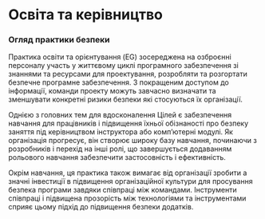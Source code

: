 # Освіта та керівництво
### Огляд практики безпеки

Практика освіти та орієнтування (EG) зосереджена на озброєнні персоналу
участь у життєвому циклі програмного забезпечення зі знаннями та ресурсами для проектування,
розробляти та розгортати безпечне програмне забезпечення. З покращеним доступом до інформації,
команди проекту можуть завчасно визначати та зменшувати конкретні ризики безпеки
які стосуються їх організації.

Однією з головних тем для вдосконалення Цілей є забезпечення навчання
для працівників і підвищення їхньої обізнаності про безпеку
заняття під керівництвом інструктора або комп’ютерні модулі. Як організація
прогресує, він створює широку базу навчання, починаючи з розробників і
перехід на інші ролі, що завершується додаванням рольового навчання
забезпечити застосовність і ефективність.

Окрім навчання, ця практика також вимагає від організації зробити a
значні інвестиції в підвищення організаційної культури для просування
безпека програми завдяки співпраці між командами. Інструменти співпраці
і підвищена прозорість між технологіями та інструментами сприяє цьому
підхід до підвищення безпеки додатків.

